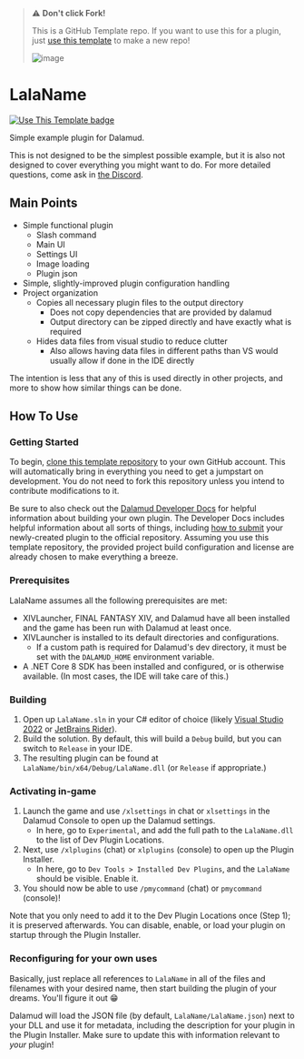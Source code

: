 > ⚠️ **Don't click Fork!**
> 
> This is a GitHub Template repo. If you want to use this for a plugin, just [use this template][new-repo] to make a new repo!
>
> ![image](https://github.com/goatcorp/LalaName/assets/16760685/d9732094-e1ed-4769-a70b-58ed2b92580c)

# LalaName

[![Use This Template badge](https://img.shields.io/badge/Use%20This%20Template-0?logo=github&labelColor=grey)][new-repo]


Simple example plugin for Dalamud.

This is not designed to be the simplest possible example, but it is also not designed to cover everything you might want to do. For more detailed questions, come ask in [the Discord](https://discord.gg/holdshift).

## Main Points

* Simple functional plugin
  * Slash command
  * Main UI
  * Settings UI
  * Image loading
  * Plugin json
* Simple, slightly-improved plugin configuration handling
* Project organization
  * Copies all necessary plugin files to the output directory
    * Does not copy dependencies that are provided by dalamud
    * Output directory can be zipped directly and have exactly what is required
  * Hides data files from visual studio to reduce clutter
    * Also allows having data files in different paths than VS would usually allow if done in the IDE directly


The intention is less that any of this is used directly in other projects, and more to show how similar things can be done.

## How To Use

### Getting Started

To begin, [clone this template repository][new-repo] to your own GitHub account. This will automatically bring in everything you need to get a jumpstart on development. You do not need to fork this repository unless you intend to contribute modifications to it.

Be sure to also check out the [Dalamud Developer Docs][dalamud-docs] for helpful information about building your own plugin. The Developer Docs includes helpful information about all sorts of things, including [how to submit][submit] your newly-created plugin to the official repository. Assuming you use this template repository, the provided project build configuration and license are already chosen to make everything a breeze.

[new-repo]: https://github.com/new?template_name=LalaName&template_owner=goatcorp
[dalamud-docs]: https://dalamud.dev
[submit]: https://dalamud.dev/plugin-development/plugin-submission

### Prerequisites

LalaName assumes all the following prerequisites are met:

* XIVLauncher, FINAL FANTASY XIV, and Dalamud have all been installed and the game has been run with Dalamud at least once.
* XIVLauncher is installed to its default directories and configurations.
  * If a custom path is required for Dalamud's dev directory, it must be set with the `DALAMUD_HOME` environment variable.
* A .NET Core 8 SDK has been installed and configured, or is otherwise available. (In most cases, the IDE will take care of this.)

### Building

1. Open up `LalaName.sln` in your C# editor of choice (likely [Visual Studio 2022](https://visualstudio.microsoft.com) or [JetBrains Rider](https://www.jetbrains.com/rider/)).
2. Build the solution. By default, this will build a `Debug` build, but you can switch to `Release` in your IDE.
3. The resulting plugin can be found at `LalaName/bin/x64/Debug/LalaName.dll` (or `Release` if appropriate.)

### Activating in-game

1. Launch the game and use `/xlsettings` in chat or `xlsettings` in the Dalamud Console to open up the Dalamud settings.
    * In here, go to `Experimental`, and add the full path to the `LalaName.dll` to the list of Dev Plugin Locations.
2. Next, use `/xlplugins` (chat) or `xlplugins` (console) to open up the Plugin Installer.
    * In here, go to `Dev Tools > Installed Dev Plugins`, and the `LalaName` should be visible. Enable it.
3. You should now be able to use `/pmycommand` (chat) or `pmycommand` (console)!

Note that you only need to add it to the Dev Plugin Locations once (Step 1); it is preserved afterwards. You can disable, enable, or load your plugin on startup through the Plugin Installer.

### Reconfiguring for your own uses

Basically, just replace all references to `LalaName` in all of the files and filenames with your desired name, then start building the plugin of your dreams. You'll figure it out 😁

Dalamud will load the JSON file (by default, `LalaName/LalaName.json`) next to your DLL and use it for metadata, including the description for your plugin in the Plugin Installer. Make sure to update this with information relevant to _your_ plugin!
